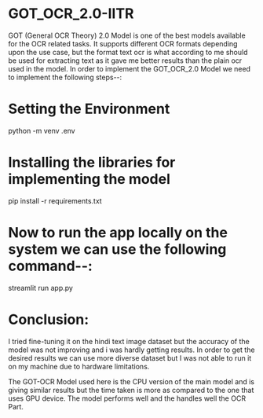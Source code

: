 # GOT_OCR_2.0-IITR

GOT (General OCR Theory) 2.0 Model is one of the best models available for the OCR related tasks. It supports different OCR formats depending upon the use case, but the format text ocr is what according to me should be used for extracting text as it gave me better results than the plain ocr used in the model.
In order to implement the GOT_OCR_2.0 Model we need to implement the following steps--:

# Setting the Environment

python -m venv .env

# Installing the libraries for implementing the model

pip install -r requirements.txt

# Now to run the app locally on the system we can use the following command--:

streamlit run app.py

# Conclusion:

I tried fine-tuning it on the hindi text image dataset but the accuracy of the model was not improving and i was hardly getting results. In order to get the desired results we can use more diverse dataset but I was not able to run it on my machine due to hardware limitations.

The GOT-OCR Model used here is the CPU version of the main model and is giving similar results but the time taken is more as compared to the one that uses GPU device. The model performs well and the handles well the OCR Part.
